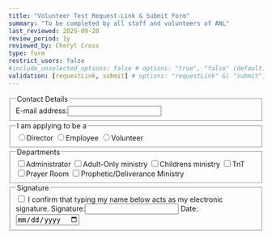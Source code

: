 ```yaml
---
title: "Volunteer Test Request-Link & Submit Form"
summary: "To be completed by all staff and volunteers of ANL"
last_reviewed: 2025-09-28
review_period: 1y
reviewed_by: Cheryl Cross
type: form
restrict_users: false
#include_unselected_options: false # options: "true", "false" (default)
validation: [requestLink, submit] # options: "requestLink" &| "submit", "none" (default)
---
```


<!--
Form Rules
1. Default: No attributes except type (email, tel, date, text) — except...
2. Add ONE class: name, address, or short-input where relevant.
3. Use class address for name & address field.
4. Inexact dates use short-input (not type="date").
5. id="submitted_by" for the submitter’s email field.
6. Use <fieldset> and <legend> to group fields, instead of headings.
7. NO MORE THAN 3 SPACE INDENT
8. Attribute order: <required> <id> <class> <type> .
9. Add "None" default text in all required text fields that ask for additional information.
-->

<fieldset>
   <legend>Contact Details</legend>
   <label>E-mail address:<input required id="submitted_by" type="email"></label>
</fieldset>

<fieldset>
   <legend>I am applying to be a</legend>
   <label><input required type="radio">Director</label>
   <label><input type="radio">Employee</label>
   <label><input type="radio">Volunteer</label>
</fieldset>

<fieldset>
   <legend>Departments</legend>
   <label><input type="checkbox">Administrator</label>
   <label><input type="checkbox">Adult-Only ministry</label>
   <label><input type="checkbox">Childrens ministry</label>
   <label><input type="checkbox">TnT</label>
   <label><input type="checkbox">Prayer Room</label>
   <label><input type="checkbox">Prophetic/Deliverance Ministry</label>
</fieldset>
   
<fieldset>
   <legend>Signature</legend>
   <label><input required type="checkbox"> I confirm that typing my name below acts as my electronic signature.</label>
   <label>Signature:<input required class="name" type="text"></label>
   <label>Date:<input required class="autofill-today" type="date"></label>
</fieldset>
